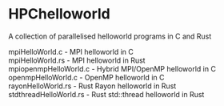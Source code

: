 # HPChelloworld
A collection of parallelised helloworld programs in C and Rust

mpiHelloWorld.c  - MPI helloworld in C  
mpiHelloWorld.rs - MPI helloworld in Rust  
mpiopenmpHelloWorld.c - Hybrid MPI/OpenMP helloworld in C  
openmpHelloWorld.c - OpenMP helloworld in C  
rayonHelloWorld.rs - Rust Rayon helloworld in Rust  
stdthreadHelloWorld.rs - Rust std::thread helloworld in Rust  
